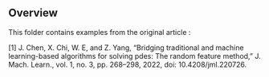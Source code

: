 ## Overview

This folder contains examples from the original article :

[1] J. Chen, X. Chi, W. E, and Z. Yang, “Bridging traditional and machine learning-based algorithms for solving pdes:
The random feature method,” J. Mach. Learn., vol. 1, no. 3, pp. 268–298, 2022, doi: 10.4208/jml.220726.